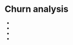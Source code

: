 # Churn analysis

- [](https://towardsdatascience.com/modelling-customer-churn-when-churns-are-not-explicitly-observed-with-r-a768a1c919d5)
- [](https://www.r-bloggers.com/exploratory-data-analysis-conceptual-foundations-of-empirical-cumulative-distribution-functions/)
- [](https://towardsdatascience.com/ai-101-understanding-customer-churn-management-514416c17643)
- [](https://towardsdatascience.com/cutting-the-cord-predicting-customer-churn-for-a-telecom-company-268e65f177a5)
